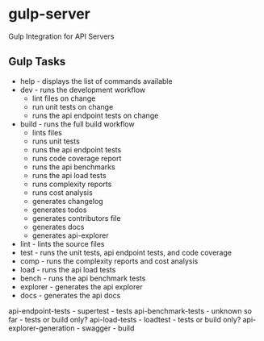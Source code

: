 gulp-server
===========

Gulp Integration for API Servers

Gulp Tasks
----------
  - help - displays the list of commands available
  - dev - runs the development workflow
    - lint files on change
    - run unit tests on change
    - runs the api endpoint tests on change
  - build - runs the full build workflow
    - lints files
    - runs unit tests
    - runs the api endpoint tests
    - runs code coverage report
    - runs the api benchmarks
    - runs the api load tests
    - runs complexity reports
    - runs cost analysis
    - generates changelog
    - generates todos
    - generates contributors file
    - generates docs
    - generates api-explorer
  - lint - lints the source files
  - test - runs the unit tests, api endpoint tests, and code coverage
  - comp - runs the complexity reports and cost analysis
  - load - runs the api load tests
  - bench - runs the api benchmark tests
  - explorer - generates the api explorer
  - docs - generates the api docs

api-endpoint-tests - supertest - tests
api-benchmark-tests - unknown so far - tests or build only?
api-load-tests - loadtest - tests or build only?
api-explorer-generation - swagger - build
